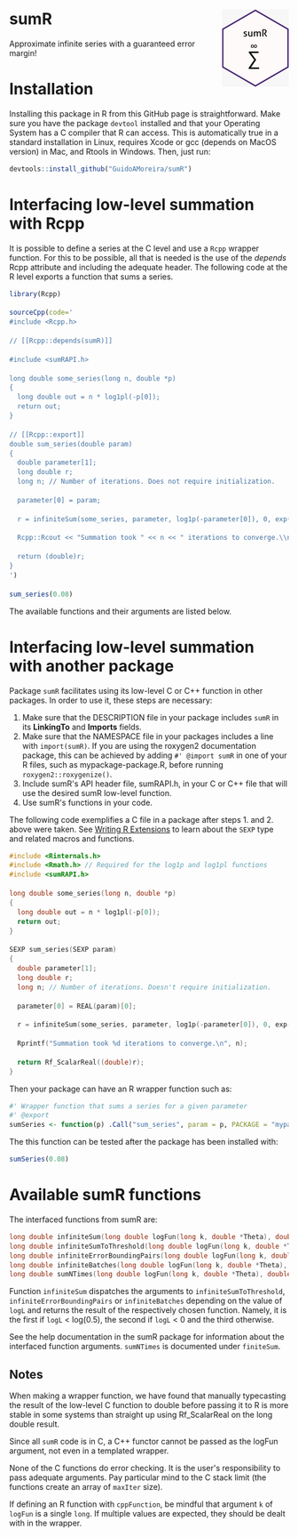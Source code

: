 # sumR <img src="man/figures/logo.jpeg" align="right" height="139"/>

Approximate infinite series with a guaranteed error margin!

# Installation

Installing this package in R from this GitHub page is straightforward. Make sure you have the package `devtool` installed and that your Operating System has a C compiler that R can access. This is automatically true in a standard installation in Linux, requires Xcode or gcc (depends on MacOS version) in Mac, and Rtools in Windows. Then, just run:

``` r
devtools::install_github("GuidoAMoreira/sumR")
```

# Interfacing low-level summation with Rcpp

It is possible to define a series at the C level and use a `Rcpp` wrapper function. For this to be possible, all that is needed is the use of the *depends* Rcpp attribute and including the adequate header. The following code at the R level exports a function that sums a series.

``` r
library(Rcpp)

sourceCpp(code='
#include <Rcpp.h>

// [[Rcpp::depends(sumR)]]

#include <sumRAPI.h>

long double some_series(long n, double *p)
{
  long double out = n * log1pl(-p[0]);
  return out;
}

// [[Rcpp::export]]
double sum_series(double param)
{
  double parameter[1];
  long double r;
  long n; // Number of iterations. Does not require initialization.

  parameter[0] = param;

  r = infiniteSum(some_series, parameter, log1p(-parameter[0]), 0, exp(-35), 100000, 0, &n);
  
  Rcpp::Rcout << "Summation took " << n << " iterations to converge.\\n";

  return (double)r;
}
')

sum_series(0.08)
```

The available functions and their arguments are listed below.

# Interfacing low-level summation with another package

Package `sumR` facilitates using its low-level C or C++ function in other packages. In order to use it, these steps are necessary:

1.  Make sure that the DESCRIPTION file in your package includes `sumR` in its **LinkingTo** and **Imports** fields.
2.  Make sure that the NAMESPACE file in your packages includes a line with `import(sumR)`. If you are using the roxygen2 documentation package, this can be achieved by adding `#' @import sumR` in one of your R files, such as mypackage-package.R, before running `roxygen2::roxygenize()`.
3.  Include sumR's API header file, sumRAPI.h, in your C or C++ file that will use the desired sumR low-level function.
4.  Use sumR's functions in your code.

The following code exemplifies a C file in a package after steps 1. and 2. above were taken. See [Writing R Extensions](https://cran.r-project.org/doc/manuals/r-release/R-exts.html) to learn about the `SEXP` type and related macros and functions.

``` c
#include <Rinternals.h>
#include <Rmath.h> // Required for the log1p and log1pl functions
#include <sumRAPI.h>

long double some_series(long n, double *p)
{
  long double out = n * log1pl(-p[0]);
  return out;
}

SEXP sum_series(SEXP param)
{
  double parameter[1];
  long double r;
  long n; // Number of iterations. Doesn't require initialization.

  parameter[0] = REAL(param)[0];

  r = infiniteSum(some_series, parameter, log1p(-parameter[0]), 0, exp(-35), 100000, 0, &n);
  
  Rprintf("Summation took %d iterations to converge.\n", n);
  
  return Rf_ScalarReal((double)r);
}
```

Then your package can have an R wrapper function such as:

``` r
#' Wrapper function that sums a series for a given parameter
#' @export
sumSeries <- function(p) .Call("sum_series", param = p, PACKAGE = "mypackage")
```

The this function can be tested after the package has been installed with:

``` r
sumSeries(0.08)
```

# Available sumR functions

The interfaced functions from sumR are:

``` c
long double infiniteSum(long double logFun(long k, double *Theta), double *params, double logL, int alternating, double eps, long maxIter, long n0, long* n);
long double infiniteSumToThreshold(long double logFun(long k, double *Theta), double *params, int alternating, double eps, long maxIter, long n0, long* n);
long double infiniteErrorBoundingPairs(long double logFun(long k, double *Theta), double *params, double logL, double eps, long maxIter, long n0, long* n);
long double infiniteBatches(long double logFun(long k, double *Theta), double *params, long batch_size, double eps, long maxIter, long n0, long* n);
long double sumNTimes(long double logFun(long k, double *Theta), double *params, long n, long n0);
```

Function `infiniteSum` dispatches the arguments to `infiniteSumToThreshold`, `infiniteErrorBoundingPairs` or `infiniteBatches` depending on the value of `logL` and returns the result of the respectively chosen function. Namely, it is the first if `logL` < log(0.5), the second if `logL` < 0 and the third otherwise.

See the help documentation in the sumR package for information about the interfaced function arguments. `sumNTimes` is documented under `finiteSum`.

## Notes

When making a wrapper function, we have found that manually typecasting the result of the low-level C function to double before passing it to R is more stable in some systems than straight up using Rf_ScalarReal on the long double result.

Since all `sumR` code is in C, a C++ functor cannot be passed as the logFun argument, not even in a templated wrapper.

None of the C functions do error checking. It is the user's responsibility to pass adequate arguments. Pay particular mind to the C stack limit (the functions create an array of `maxIter` size).

If defining an R function with `cppFunction`, be mindful that argument `k` of `logFun` is a single `long`. If multiple values are expected, they should be dealt with in the wrapper.
